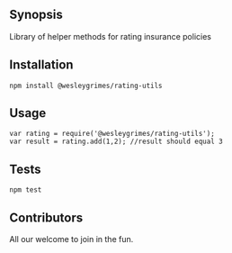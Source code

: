 ## Synopsis

Library of helper methods for rating insurance policies

## Installation

`npm install @wesleygrimes/rating-utils`

## Usage

```
var rating = require('@wesleygrimes/rating-utils');
var result = rating.add(1,2); //result should equal 3
```

## Tests

`npm test`

## Contributors

All our welcome to join in the fun.